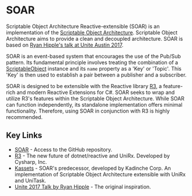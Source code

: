 # SOAR

Scriptable Object Architecture Reactive-extensible (SOAR) is an implementation of the [Scriptable Object Architecture](https://docs.unity3d.com/Manual/class-ScriptableObject.html).
Scriptable Object Architecture aims to provide a clean and decoupled architecture.
SOAR is based on [Ryan Hipple's talk at Unite Austin 2017](https://youtu.be/raQ3iHhE_Kk).

SOAR is an event-based system that encourages the use of the Pub/Sub pattern.
Its fundamental principle involves treating the combination of a [ScriptableObject] instance and its `name` property as a 'Key' or 'Topic'.
This 'Key' is then used to establish a pair between a publisher and a subscriber.


SOAR is designed to be extensible with the Reactive library [R3], a feature-rich and modern Reactive Extensions for C#.
SOAR seeks to wrap and utilize R3's features within the Scriptable Object Architecture.
While SOAR can function independently, its standalone implementation offers minimal functionality.
Therefore, using SOAR in conjunction with R3 is highly recommended.

## Key Links

- [SOAR] - Access to the GitHub repository.
- [R3] - The new future of dotnet/reactive and UniRx. Developed by Cysharp, Inc.
- [Kassets] - SOAR's predecessor, developed by Kadinche Corp. An implementation of Scriptable Object Architecture extensible with UniRx and UniTask.
- [Unite 2017 Talk by Ryan Hipple](https://youtu.be/raQ3iHhE_Kk) - The original inspiration.

[SOAR]: https://github.com/ripandy/SOAR
[R3]: https://github.com/Cysharp/R3
[Kassets]: https://github.com/kadinche/Kassets
[ScriptableObject]: https://docs.unity3d.com/Manual/class-ScriptableObject.html
